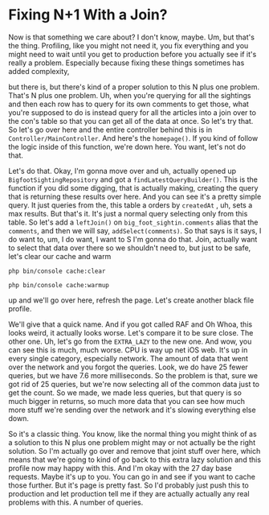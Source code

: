 # Fixing N+1 With a Join?

Now is that something we care about? I don't know, maybe. Um, but that's the thing.
Profiling, like you might not need it, you fix everything and you might need to wait
until you get to production before you actually see if it's really a problem.
Especially because fixing these things sometimes has added complexity,

but there is, but there's kind of a proper solution to this N plus one problem. That's
N plus one problem. Uh, when you're querying for all the sightings and then each row
has to query for its own comments to get those, what you're supposed to do is instead
query for all the articles into a join over to the con's table so that you can get
all of the data at once. So let's try that. So let's go over here and the entire
controller behind this is in `Controller/MainController`. And here's the `homepage()`.
If you kind of follow the logic inside of this function, we're down here. You want,
let's not do that.

Let's do that. Okay, I'm gonna move over and uh, actually opened up
`BigfootSightingRepository` and got a `findLatestQueryBuilder()`. This is the function if you did some
digging, that is actually making, creating the query that is returning these results
over here. And you can see it's a pretty simple query. It just queries from the, this
table a orders by `createdAt` , uh, sets a max results. But that's it. It's just a
normal query selecting only from this table. So let's add a `leftJoin()` on
`big_foot_sightin.comments` alias that the `comments`, and then we will say,
`addSelect(comments)`. So that says is it says, I do want to, um, I do want, I want to
S I'm gonna do that. Join, actually want to select that data over there so we
shouldn't need to, but just to be safe, let's clear our cache and warm

```terminal-silent
php bin/console cache:clear
```

```terminal-silent
php bin/console cache:warmup
```

up and we'll go over here, refresh the page. Let's create another black file profile.

We'll give that a quick name. And if you got called RAF and Oh Whoa, this looks
weird, it actually looks worse. Let's compare it to be sure close. The other one. Uh,
let's go from the `EXTRA_LAZY` to the new one. And wow, you can see this is much, much
worse. CPU is way up net iOS web. It's up in every single category, especially
network. The amount of data that went over the network and you forgot the queries.
Look, we do have 25 fewer queries, but we have 7.6 more milliseconds. So the problem
is that, sure we got rid of 25 queries, but we're now selecting all of the common
data just to get the count. So we made, we made less queries, but that query is so
much bigger in returns, so much more data that you can see how much more stuff we're
sending over the network and it's slowing everything else down.

So it's a classic thing. You know, like the normal thing you might think of as a
solution to this N plus one problem might may or not actually be the right solution.
So I'm actually go over and remove that joint stuff over here, which means that we're
going to kind of go back to this extra lazy solution and this profile now may happy
with this. And I'm okay with the 27 day base requests. Maybe it's up to you. You can
go in and see if you want to cache those further. But it's page is pretty fast. So
I'd probably just push this to production and let production tell me if they are
actually actually any real problems with this. A number of queries.
